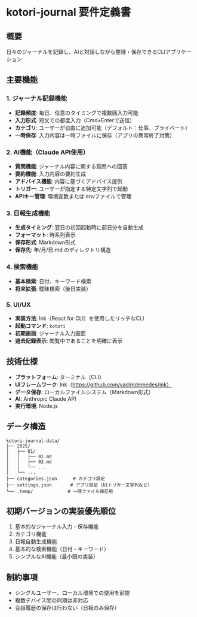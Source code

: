 # kotori-journal 要件定義書

## 概要
日々のジャーナルを記録し、AIと対話しながら整理・保存できるCLIアプリケーション

## 主要機能

### 1. ジャーナル記録機能
- **記録頻度**: 毎日、任意のタイミングで複数回入力可能
- **入力形式**: 短文での都度入力（Cmd+Enterで送信）
- **カテゴリ**: ユーザーが自由に追加可能（デフォルト：仕事、プライベート）
- **一時保存**: 入力内容は一時ファイルに保存（アプリの異常終了対策）

### 2. AI機能（Claude API使用）
- **質問機能**: ジャーナル内容に関する質問への回答
- **要約機能**: 入力内容の要約生成
- **アドバイス機能**: 内容に基づくアドバイス提供
- **トリガー**: ユーザーが指定する特定文字列で起動
- **APIキー管理**: 環境変数または.envファイルで管理

### 3. 日報生成機能
- **生成タイミング**: 翌日の初回起動時に前日分を自動生成
- **フォーマット**: 時系列表示
- **保存形式**: Markdown形式
- **保存先**: 年/月/日.md のディレクトリ構造

### 4. 検索機能
- **基本検索**: 日付、キーワード検索
- **将来拡張**: 曖昧検索（後日実装）

### 5. UI/UX
- **実装方法**: Ink（React for CLI）を使用したリッチなCLI
- **起動コマンド**: `kotori`
- **初期画面**: ジャーナル入力画面
- **過去記録表示**: 閲覧中であることを明確に表示

## 技術仕様
- **プラットフォーム**: ターミナル（CLI）
- **UIフレームワーク**: Ink（https://github.com/vadimdemedes/ink）
- **データ保存**: ローカルファイルシステム（Markdown形式）
- **AI**: Anthropic Claude API
- **実行環境**: Node.js

## データ構造
```
kotori-journal-data/
├── 2025/
│   ├── 01/
│   │   ├── 01.md
│   │   ├── 02.md
│   │   └── ...
│   └── ...
├── categories.json      # カテゴリ設定
├── settings.json       # アプリ設定（AIトリガー文字列など）
└── .temp/             # 一時ファイル保存用
```

## 初期バージョンの実装優先順位
1. 基本的なジャーナル入力・保存機能
2. カテゴリ機能
3. 日報自動生成機能
4. 基本的な検索機能（日付・キーワード）
5. シンプルなAI機能（最小限の実装）

## 制約事項
- シングルユーザー、ローカル環境での使用を前提
- 複数デバイス間の同期は非対応
- 会話履歴の保存は行わない（日報のみ保存）